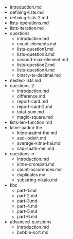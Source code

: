 - introduction.md
- defining-lists.md
- defining-lists-2.md
- lists-operations.md
- lists-iteration.md
- questions
  - introduction.md
  - count-elements.md
  - lists-question1.md
  - lists-question3.md
  - second-max-element.md
  - lists-question2.md
  - lists-question4.md
  - binary-to-decimal.md
- nested-lists.md
- questions-2
  - introduction.md
  - difference.md
  - report-card.md
  - report-card-2.md
  - total-sum.md
  - magic-square.md
- lists-len-function.md
- kitne-aadmi-the
  - kitne-aadmi-the.md
  - aao-jodein.md
  - average-kitna-hai.md
  - sab-saath-mei.md
- questions-n
  - introduction.md
  - kitne-crorepati.md
  - count-occurences.md
  - duplicates.md
  - substring-nikalo.md
- kbc
  - part-1.md
  - part-2.md
  - part-3.md
  - part-4.md
  - part-5.md
  - part-6.md
- advanced-questions
  - introduction.md
  - bubble-sort.md